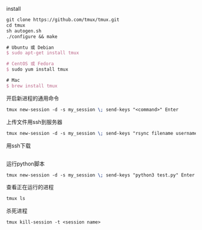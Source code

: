 install

```latex
git clone https://github.com/tmux/tmux.git
cd tmux
sh autogen.sh
./configure && make
```

```latex
# Ubuntu 或 Debian
$ sudo apt-get install tmux

# CentOS 或 Fedora
$ sudo yum install tmux

# Mac
$ brew install tmux
```

开启新进程的通用命令

```latex
tmux new-session -d -s my_session \; send-keys "<command>" Enter
```

上传文件用ssh到服务器

```latex
tmux new-session -d -s my_session \; send-keys "rsync filename username@ip_address:/home/username" Enter
```

用ssh下载

```latex

```

运行python脚本

```latex
tmux new-session -d -s my_session \; send-keys "python3 test.py" Enter
```

查看正在运行的进程

```latex
tmux ls
```

杀死进程

```latex
tmux kill-session -t <session name>
```

```latex

```